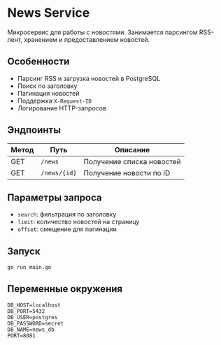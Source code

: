# News Service

Микросервис для работы с новостями. Занимается парсингом RSS-лент, хранением и предоставлением новостей.

## Особенности

- Парсинг RSS и загрузка новостей в PostgreSQL
- Поиск по заголовку
- Пагинация новостей
- Поддержка `X-Request-ID`
- Логирование HTTP-запросов

## Эндпоинты

| Метод | Путь        | Описание                     |
|-------|-------------|------------------------------|
| GET   | `/news`     | Получение списка новостей    |
| GET   | `/news/{id}`| Получение новости по ID      |

## Параметры запроса

- `search`: фильтрация по заголовку
- `limit`: количество новостей на страницу
- `offset`: смещение для пагинации

## Запуск

```bash
go run main.go
```

## Переменные окружения

```
DB_HOST=localhost
DB_PORT=5432
DB_USER=postgres
DB_PASSWORD=secret
DB_NAME=news_db
PORT=8081
```
